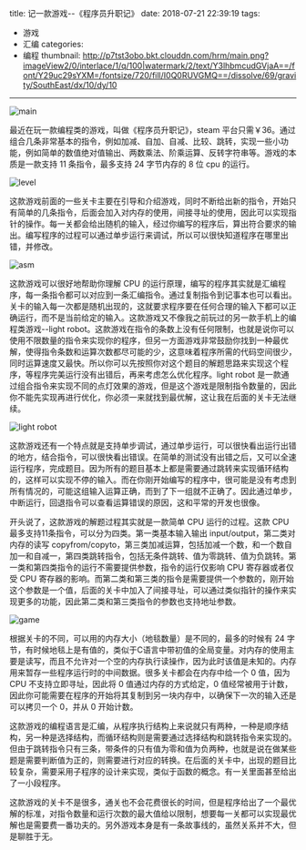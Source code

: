 title: 记一款游戏--《程序员升职记》
date: 2018-07-21 22:39:19
tags:
- 游戏
- 汇编
categories:
- 编程
thumbnail: http://p7tst3obo.bkt.clouddn.com/hrm/main.png?imageView2/0/interlace/1/q/100|watermark/2/text/Y3lhbmcudGVjaA==/font/Y29uc29sYXM=/fontsize/720/fill/I0Q0RUVGMQ==/dissolve/69/gravity/SouthEast/dx/10/dy/10
---

![main](http://p7tst3obo.bkt.clouddn.com/hrm/main.png?imageView2/0/interlace/1/q/100|watermark/2/text/Y3lhbmcudGVjaA==/font/Y29uc29sYXM=/fontsize/720/fill/I0Q0RUVGMQ==/dissolve/69/gravity/SouthEast/dx/10/dy/10)

最近在玩一款编程类的游戏，叫做《程序员升职记》，steam 平台只需￥36。通过组合几条非常基本的指令，例如加减、自加、自减、比较、跳转，实现一些小功能，例如简单的数值绝对值输出、两数乘法、阶乘运算、反转字符串等。游戏的本质是一款支持 11 条指令，最多支持 24 字节内存的 8 位 cpu 的运行。

![level](http://p7tst3obo.bkt.clouddn.com/hrm/level.png?imageView2/0/interlace/1/q/100|watermark/2/text/Y3lhbmcudGVjaA==/font/Y29uc29sYXM=/fontsize/720/fill/I0Q0RUVGMQ==/dissolve/69/gravity/SouthEast/dx/10/dy/10)

这款游戏前面的一些关卡主要在引导和介绍游戏，同时不断给出新的指令，开始只有简单的几条指令，后面会加入对内存的使用，间接寻址的使用，因此可以实现指针的操作。每一关都会给出随机的输入，经过你编写的程序后，算出符合要求的输出。编写程序的过程可以通过单步运行来调试，所以可以很快知道程序在哪里出错，并修改。

![asm](http://p7tst3obo.bkt.clouddn.com/hrm/asm.png?imageView2/0/interlace/1/q/100|watermark/2/text/Y3lhbmcudGVjaA==/font/Y29uc29sYXM=/fontsize/720/fill/I0Q0RUVGMQ==/dissolve/69/gravity/SouthEast/dx/10/dy/10)

这款游戏可以很好地帮助你理解 CPU 的运行原理，编写的程序其实就是汇编程序，每一条指令都可以对应到一条汇编指令。通过复制指令到记事本也可以看出。关卡的输入每一次都是随机出现的，这就要求程序要在任何合理的输入下都可以正确运行，而不是当前给定的输入。这款游戏又不像我之前玩过的另一款手机上的编程类游戏--light robot。这款游戏在指令的条数上没有任何限制，也就是说你可以使用不限数量的指令来实现你的程序，但另一方面游戏非常鼓励你找到一种最优解，使得指令条数和运算次数都尽可能的少，这意味着程序所需的代码空间很少，同时运算速度又最快。所以你可以先按照你对这个题目的解题思路来实现这个程序，等程序完美运行没有出错后，再来考虑怎么优化程序。light robot 是一款通过组合指令来实现不同的点灯效果的游戏，但是这个游戏是限制指令数量的，因此你不能先实现再进行优化，你必须一来就找到最优解，这让我在后面的关卡无法继续。

![light robot](http://p7tst3obo.bkt.clouddn.com/hrm/light-robot.jpg?imageView2/0/interlace/1/q/100|watermark/2/text/Y3lhbmcudGVjaA==/font/Y29uc29sYXM=/fontsize/720/fill/I0Q0RUVGMQ==/dissolve/69/gravity/SouthEast/dx/10/dy/10)

这款游戏还有一个特点就是支持单步调试，通过单步运行，可以很快看出运行出错的地方，结合指令，可以很快看出错误。在简单的测试没有出错之后，又可以全速运行程序，完成题目。因为所有的题目基本上都是需要通过跳转来实现循环结构的，这样可以实现不停的输入。而在你刚开始编写的程序中，很可能是没有考虑到所有情况的，可能这组输入运算正确，而到了下一组就不正确了。因此通过单步，中断运行，回退指令可以查看运算错误的原因，这和平常的开发也很像。

开头说了，这款游戏的解题过程其实就是一款简单 CPU 运行的过程。这款 CPU 最多支持11条指令，可以分为四类。第一类基本输入输出 input/output，第二类对内存的读写 copyfrom/copyto，第三类加减运算，包括加减一个数，和一个数自加一和自减一，第四类跳转指令，包括无条件跳转、值为零跳转、值为负跳转。第一类和第四类指令的运行不需要提供参数，指令的运行仅影响 CPU 寄存器或者仅受 CPU 寄存器的影响。而第二类和第三类的指令是需要提供一个参数的，刚开始这个参数是一个值，后面的关卡中加入了间接寻址，可以通过类似指针的操作来实现更多的功能，因此第二类和第三类指令的参数也支持地址参数。

![game](http://p7tst3obo.bkt.clouddn.com/hrm/game.png?imageView2/0/interlace/1/q/100|watermark/2/text/Y3lhbmcudGVjaA==/font/Y29uc29sYXM=/fontsize/720/fill/I0Q0RUVGMQ==/dissolve/69/gravity/SouthEast/dx/10/dy/10)

根据关卡的不同，可以用的内存大小（地毯数量）是不同的，最多的时候有 24 字节，有时候地毯上是有值的，类似于C语言中带初值的全局变量。对内存的使用主要是读写，而且不允许对一个空的内存执行读操作，因为此时该值是未知的。内存用来暂存一些程序运行时的中间数据。很多关卡都会在内存中给一个 0 值，因为 CPU 不支持立即寻址，因此将 0 值通过内存的方式给定，0 值经常被用于计数，因此你可能需要在程序的开始将其复制到另一块内存中，以确保下一次的输入还是可以拷贝一个 0，并从 0 开始计数。

这款游戏的编程语言是汇编，从程序执行结构上来说就只有两种，一种是顺序结构，另一种是选择结构，而循环结构则是需要通过选择结构和跳转指令来实现的。但由于跳转指令只有三条，带条件的只有值为零和值为负两种，也就是说在做某些题是需要判断值为正的，则需要进行对应的转换。在后面的关卡中，出现的题目比较复杂，需要采用子程序的设计来实现，类似于函数的概念。有一关里面甚至给出了一小段程序。

这款游戏的关卡不是很多，通关也不会花费很长的时间，但是程序给出了一个最优解的标准，对指令数量和运行次数的最大值给以限制，想要每一关都可以实现最优解也是需要费一番功夫的。另外游戏本身是有一条故事线的，虽然关系并不大，但是聊胜于无。
